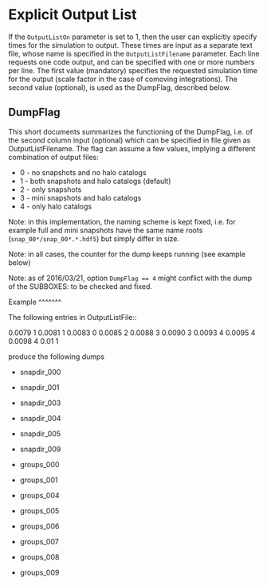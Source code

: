 
Explicit Output List
====================

If the ``OutputListOn`` parameter is set to 1, then the user can explicitly specify times 
for the simulation to output. These times are input as a separate text file, whose name 
is specified in the ``OutputListFilename`` parameter. Each line requests one code output, 
and can be specified with one or more numbers per line. The first value (mandatory) 
specifies the requested simulation time for the output (scale factor in the case of 
comoving integrations). The second value (optional), is used as the DumpFlag, described 
below.


DumpFlag
--------

This short documents summarizes the functioning of the DumpFlag, i.e. of the second column input (optional) which can be specified in file given as OutputListFilename.
The flag can assume a few values, implying a different combination of output files:

* 0 - no snapshots and no halo catalogs
* 1 - both snapshots and halo catalogs (default)
* 2 - only snapshots 
* 3 - mini snapshots and halo catalogs
* 4 - only halo catalogs

Note: in this implementation, the naming scheme is kept fixed, i.e. for example full and mini snapshots have the same name roots (``snap_00*/snap_00*.*.hdf5``) but simply differ in size.

Note: in all cases, the counter for the dump keeps running (see example below)  

Note: as of 2016/03/21, option ``DumpFlag == 4`` might conflict with the dump of the SUBBOXES: to be checked and fixed.

Example
^^^^^^^

The following entries in OutputListFile::

  0.0079  1
  0.0081  1
  0.0083  0
  0.0085  2
  0.0088  3
  0.0090  3
  0.0093  4
  0.0095  4
  0.0098  4
  0.01    1

produce the following dumps

* snapdir_000
* snapdir_001
* snapdir_003
* snapdir_004
* snapdir_005
* snapdir_009

* groups_000
* groups_001
* groups_004
* groups_005
* groups_006
* groups_007
* groups_008
* groups_009

